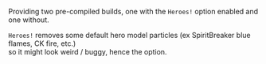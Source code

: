 
Providing two pre-compiled builds, one with the `Heroes!` option enabled and one without.

`Heroes!` removes some default hero model particles (ex SpiritBreaker blue flames, CK fire, etc.)  
so it might look weird / buggy, hence the option.  
